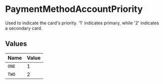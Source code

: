 # PaymentMethodAccountPriority

Used to indicate the card's priority. '1' indicates primary, while '2' indicates a secondary card.



## Values

| Name  | Value |
| ----- | ----- |
| `ONE` | 1     |
| `TWO` | 2     |